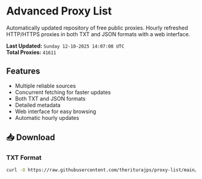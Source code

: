 # Advanced Proxy List

Automatically updated repository of free public proxies. Hourly refreshed HTTP/HTTPS proxies in both TXT and JSON formats with a web interface.

**Last Updated:** `Sunday 12-10-2025 14:07:08 UTC`  
**Total Proxies:** `41611`

## Features
- Multiple reliable sources
- Concurrent fetching for faster updates
- Both TXT and JSON formats
- Detailed metadata
- Web interface for easy browsing
- Automatic hourly updates

## 📥 Download

### TXT Format
```bash
curl -O https://raw.githubusercontent.com/theriturajps/proxy-list/main/proxies.txt